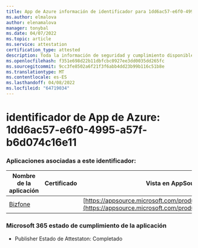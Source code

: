 ```yaml
---
title: App de Azure información de identificador para 1dd6ac57-e6f0-4995-a57f-b6d074c16e11
ms.author: elmalova
author: elenamalova
manager: tonybal
ms.date: 04/07/2022
ms.topic: article
ms.service: attestation
certification_type: attested
description: Toda la información de seguridad y cumplimiento disponible para 1dd6ac57-e6f0-4995-a57f-b6d074c16e11.
ms.openlocfilehash: f351e698d22b11dbfcbc0927ee3dd0035dd265fc
ms.sourcegitcommit: 9cc3fe8502a6f21f3f6abb4dd23b99b116c51b8e
ms.translationtype: MT
ms.contentlocale: es-ES
ms.lasthandoff: 04/08/2022
ms.locfileid: "64719034"
---
```

# <a name="azure-app-id-1dd6ac57-e6f0-4995-a57f-b6d074c16e11"></a>identificador de App de Azure: 1dd6ac57-e6f0-4995-a57f-b6d074c16e11


### <a name="apps-associated-with-this-id"></a>Aplicaciones asociadas a este identificador:
| **Nombre de la aplicación** | **Certificado** | **Vista en AppSource** |
|--------------|---------------|-----------------------|
| [Bizfone](../forward/WA200000874.md) |  | [https://appsource.microsoft.com/product/office/WA200000874](https://appsource.microsoft.com/product/office/WA200000874) |

### <a name="microsoft-365-app-compliance-status"></a>Microsoft 365 estado de cumplimiento de la aplicación
- Publisher Estado de Attestaton: Completado
